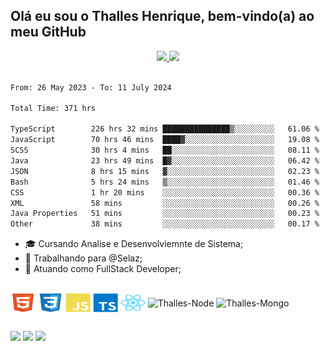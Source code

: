 ## Olá eu sou o Thalles Henrique, bem-vindo(a) ao meu GitHub

<div align="center">
  <a href="https://github.com/Thalles-HsA">
  <img height="180em" src="https://github-readme-stats.vercel.app/api?username=Thalles-HsA&show_icons=true&theme=radical&include_all_commits=true&count_private=true"/>
  <img height="180em" src="https://github-readme-stats.vercel.app/api/top-langs/?username=Thalles-HsA&exclude_repo=github-readme-stats,Pong,Freeway-JS&langs_count=5&theme=radical"/>
</div><br>
  
  <!--START_SECTION:waka-->

```txt
From: 26 May 2023 - To: 11 July 2024

Total Time: 371 hrs

TypeScript        226 hrs 32 mins ███████████████▒░░░░░░░░░   61.06 %
JavaScript        70 hrs 46 mins  ████▓░░░░░░░░░░░░░░░░░░░░   19.08 %
SCSS              30 hrs 4 mins   ██░░░░░░░░░░░░░░░░░░░░░░░   08.11 %
Java              23 hrs 49 mins  █▓░░░░░░░░░░░░░░░░░░░░░░░   06.42 %
JSON              8 hrs 15 mins   ▓░░░░░░░░░░░░░░░░░░░░░░░░   02.23 %
Bash              5 hrs 24 mins   ▒░░░░░░░░░░░░░░░░░░░░░░░░   01.46 %
CSS               1 hr 20 mins    ░░░░░░░░░░░░░░░░░░░░░░░░░   00.36 %
XML               58 mins         ░░░░░░░░░░░░░░░░░░░░░░░░░   00.26 %
Java Properties   51 mins         ░░░░░░░░░░░░░░░░░░░░░░░░░   00.23 %
Other             38 mins         ░░░░░░░░░░░░░░░░░░░░░░░░░   00.17 %
```

<!--END_SECTION:waka-->

  - 🎓 Cursando Analise e Desenvolviemnte de Sistema;
  - 🌱 Trabalhando para @Selaz;
  - 🎯 Atuando como FullStack Developer;
 
<div style="display: inline_block"><br>
  <img align="center" alt="Thalles-HTML" height="30" width="40" src="https://raw.githubusercontent.com/devicons/devicon/master/icons/html5/html5-original.svg">
  <img align="center" alt="Thalles-CSS" height="30" width="40" src="https://raw.githubusercontent.com/devicons/devicon/master/icons/css3/css3-original.svg">
  <img align="center" alt="Thalles-Js" height="30" width="40" src="https://raw.githubusercontent.com/devicons/devicon/master/icons/javascript/javascript-plain.svg">
  <img align="center" alt="Thalles-Ts" height="30" width="40" src="https://raw.githubusercontent.com/devicons/devicon/master/icons/typescript/typescript-plain.svg">
  <img align="center" alt="Thalles-React" height="30" width="40" src="https://raw.githubusercontent.com/devicons/devicon/master/icons/react/react-original.svg">
  <img align="center" alt="Thalles-Node" height="30" width="40" src="https://cdn.jsdelivr.net/gh/devicons/devicon/icons/nodejs/nodejs-original.svg" />
  <img align="center" alt="Thalles-Mongo" height="30" width="40" src="https://cdn.jsdelivr.net/gh/devicons/devicon/icons/mongodb/mongodb-original.svg" />
  
</div>

 ##
  
<div>
  <a href="https://www.linkedin.com/in/thalles-hsa" target="_blank"><img src="https://img.shields.io/badge/-LinkedIn-%230077B5?style=for-the-badge&logo=linkedin&logoColor=white" target="_blank"></a> 
  <a href="https://instagram.com/thalleshsa" target="_blank"><img src="https://img.shields.io/badge/-Instagram-%23E4405F?style=for-the-badge&logo=instagram&logoColor=white" target="_blank"></a>
  <a href = "mailto:thsa.henrique@gmail.com"><img src="https://img.shields.io/badge/-Gmail-%23333?style=for-the-badge&logo=gmail&logoColor=white" target="_blank"></a>
   
</div>
